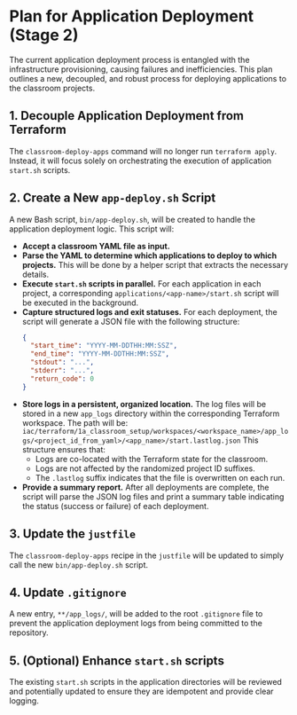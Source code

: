 # Plan for Application Deployment (Stage 2)

The current application deployment process is entangled with the infrastructure provisioning, causing failures and inefficiencies. This plan outlines a new, decoupled, and robust process for deploying applications to the classroom projects.

## 1. Decouple Application Deployment from Terraform

The `classroom-deploy-apps` command will no longer run `terraform apply`. Instead, it will focus solely on orchestrating the execution of application `start.sh` scripts.

## 2. Create a New `app-deploy.sh` Script

A new Bash script, `bin/app-deploy.sh`, will be created to handle the application deployment logic. This script will:

*   **Accept a classroom YAML file as input.**
*   **Parse the YAML to determine which applications to deploy to which projects.** This will be done by a helper script that extracts the necessary details.
*   **Execute `start.sh` scripts in parallel.** For each application in each project, a corresponding `applications/<app-name>/start.sh` script will be executed in the background.
*   **Capture structured logs and exit statuses.** For each deployment, the script will generate a JSON file with the following structure:
    ```json
    {
      "start_time": "YYYY-MM-DDTHH:MM:SSZ",
      "end_time": "YYYY-MM-DDTHH:MM:SSZ",
      "stdout": "...",
      "stderr": "...",
      "return_code": 0
    }
    ```
*   **Store logs in a persistent, organized location.** The log files will be stored in a new `app_logs` directory within the corresponding Terraform workspace. The path will be:
    `iac/terraform/1a_classroom_setup/workspaces/<workspace_name>/app_logs/<project_id_from_yaml>/<app_name>/start.lastlog.json`
    This structure ensures that:
    *   Logs are co-located with the Terraform state for the classroom.
    *   Logs are not affected by the randomized project ID suffixes.
    *   The `.lastlog` suffix indicates that the file is overwritten on each run.
*   **Provide a summary report.** After all deployments are complete, the script will parse the JSON log files and print a summary table indicating the status (success or failure) of each deployment.

## 3. Update the `justfile`

The `classroom-deploy-apps` recipe in the `justfile` will be updated to simply call the new `bin/app-deploy.sh` script.

## 4. Update `.gitignore`

A new entry, `**/app_logs/`, will be added to the root `.gitignore` file to prevent the application deployment logs from being committed to the repository.

## 5. (Optional) Enhance `start.sh` scripts

The existing `start.sh` scripts in the application directories will be reviewed and potentially updated to ensure they are idempotent and provide clear logging.